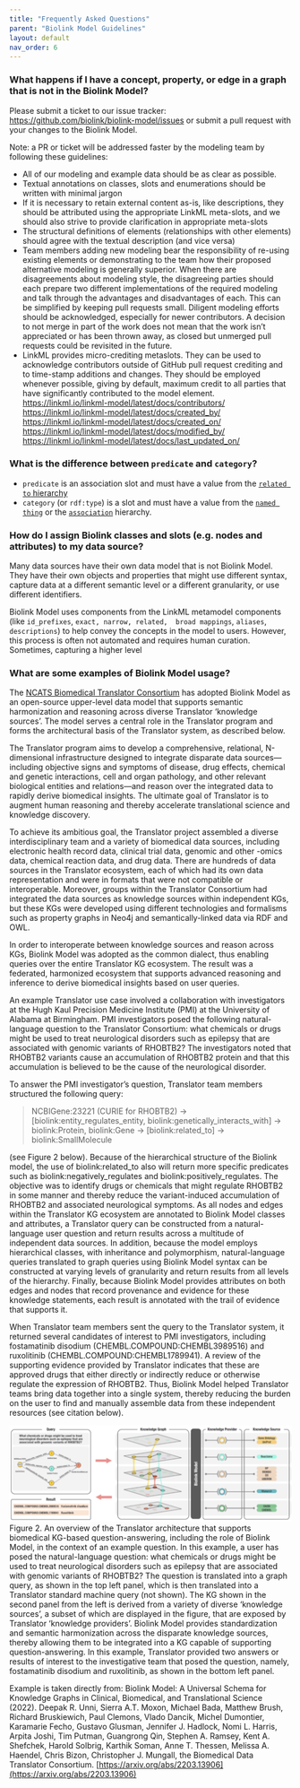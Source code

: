 ```yaml
---
title: "Frequently Asked Questions"
parent: "Biolink Model Guidelines"
layout: default
nav_order: 6
---
```


### What happens if I have a concept, property, or edge in a graph that is not in the Biolink Model?

Please submit a ticket to our issue tracker: https://github.com/biolink/biolink-model/issues or submit
a pull request with your changes to the Biolink Model.

Note: a PR or ticket will be addressed faster by the modeling team by following these guidelines:

- All of our modeling and example data should be as clear as possible. 
- Textual annotations on classes, slots and enumerations should be written with minimal jargon
- If it is necessary to retain external content as-is, like descriptions, they should be attributed using the 
appropriate LinkML meta-slots, and we should also strive to provide clarification in appropriate meta-slots
- The structural definitions of elements (relationships with other elements) should agree with the textual description
(and vice versa)
- Team members  adding new modeling bear the responsibility of re-using existing elements or demonstrating to the team 
how their proposed alternative modeling is generally superior. When there are disagreements about modeling style, the 
disagreeing parties should each prepare two different implementations of the required modeling and talk through the 
advantages and disadvantages of each. This can be simplified by keeping pull requests small. Diligent modeling efforts 
should be acknowledged, especially for newer contributors. A decision to not merge
in part of the work does not mean that the work isn’t appreciated or has been thrown away, as closed but unmerged pull 
requests could be revisited in the future.
- LinkML provides micro-crediting metaslots. They can be used to acknowledge contributors outside of GitHub pull
request crediting and to time-stamp additions and changes.  They should be employed whenever possible, giving by default,
maximum credit to all parties that have significantly contributed to the model element.
https://linkml.io/linkml-model/latest/docs/contributors/
https://linkml.io/linkml-model/latest/docs/created_by/
https://linkml.io/linkml-model/latest/docs/created_on/
https://linkml.io/linkml-model/latest/docs/modified_by/
https://linkml.io/linkml-model/latest/docs/last_updated_on/




### What is the difference between `predicate` and `category`?

- `predicate` is an association slot and must have a value from the [`related to` hierarchy](https://biolink.github.io/biolink-model/docs/related_to)
- `category` (or `rdf:type`) is a slot and must have a value from the [`named thing`](https://biolink.github.io/biolink-model/docs/NamedThing)
or the [`association`](https://biolink.github.io/biolink-model/docs/Association) hierarchy.


### How do I assign Biolink classes and slots (e.g. nodes and attributes) to my data source?

Many data sources have their own data model that is not Biolink Model. They have their own objects and properties that 
might use different syntax, capture data at a different semantic level or a different granularity, or use different
identifiers.

Biolink Model uses components from the LinkML metamodel components (like `id_prefixes`, `exact, narrow, related, 
broad mappings`, `aliases`, `descriptions`) to help convey the concepts in the model to users.  However, this process
is often not automated and requires human curation.  Sometimes, capturing a higher level 


### What are some examples of Biolink Model usage?

The [NCATS Biomedical Translator Consortium](https://ncats.nih.gov/translator) has adopted Biolink Model as an open-source upper-level 
data model that supports semantic harmonization and reasoning across diverse Translator ‘knowledge sources’. 
The model serves a central role in the Translator program and forms the architectural basis of the Translator system, 
as described below. 

The Translator program aims to develop a comprehensive, relational, N-dimensional infrastructure designed to integrate disparate data 
sources—including objective signs and symptoms of disease, drug effects, chemical and genetic interactions, cell and organ pathology, 
and other relevant biological entities and relations—and reason over the integrated data to rapidly derive biomedical insights. 
The ultimate goal of Translator is to augment human reasoning and thereby accelerate translational science and knowledge discovery. 

To achieve its ambitious goal, the Translator project assembled a diverse interdisciplinary team and a variety of biomedical data 
sources, including electronic health record data, clinical trial data, genomic and other -omics data, chemical reaction data, and 
drug data. There are hundreds of data sources in the Translator ecosystem, each of which had its own data representation and were 
in formats that were not compatible or interoperable. Moreover, groups within the Translator Consortium had integrated the data 
sources as knowledge sources within independent KGs, but these KGs were developed using different technologies and formalisms 
such as property graphs in Neo4j and semantically-linked data via RDF and OWL. 

In order to interoperate between knowledge sources and reason across KGs, Biolink Model was adopted as the common dialect, thus 
enabling queries over the entire Translator KG ecosystem. The result was a federated, harmonized ecosystem that supports advanced 
reasoning and inference to derive biomedical insights based on user queries.

An example Translator use case involved a collaboration with investigators at the Hugh Kaul Precision Medicine Institute (PMI) at 
the University of Alabama at Birmingham. PMI investigators posed the following natural-language question to the Translator Consortium: 
what chemicals or drugs might be used to treat neurological disorders such as epilepsy that are associated with genomic 
variants of RHOBTB2? The investigators noted that RHOBTB2 variants cause an accumulation of RHOBTB2 protein and that this 
accumulation is believed to be the cause of the neurological disorder. 

To answer the PMI investigator’s question, Translator team members structured the following query: 
> NCBIGene:23221 (CURIE for RHOBTB2) -> [biolink:entity_regulates_entity, biolink:genetically_interacts_with] -> biolink:Protein, 
biolink:Gene -> [biolink:related_to] -> biolink:SmallMolecule

(see Figure 2 below). Because of the hierarchical structure of the Biolink model,
the use of biolink:related_to also will return more specific predicates such as biolink:negatively_regulates and biolink:positively_regulates. 
The objective was to identify drugs or chemicals that might regulate RHOBTB2 in some manner and thereby reduce the variant-induced 
accumulation of RHOBTB2 and associated neurological symptoms. As all nodes and edges within the Translator KG ecosystem are 
annotated to Biolink Model classes and attributes, a Translator query can be constructed from a natural-language user question 
and return results across a multitude of independent data sources. In addition, because the model employs hierarchical classes, 
with inheritance and polymorphism, natural-language queries translated to graph queries using Biolink Model syntax can be 
constructed at varying levels of granularity and return results from all levels of the hierarchy. Finally, because Biolink 
Model provides attributes on both edges and nodes that record provenance and evidence for these knowledge statements, each 
result is annotated with the trail of evidence that supports it.

When Translator team members sent the query to the Translator system, it returned several candidates of interest to PMI investigators, 
including fostamatinib disodium (CHEMBL.COMPOUND:CHEMBL3989516) and ruxolitinib (CHEMBL.COMPOUND:CHEMBL1789941). 
A review of the supporting evidence provided by Translator indicates that these are approved drugs that either directly or 
indirectly reduce or otherwise regulate the expression of RHOBTB2. Thus, Biolink Model helped Translator teams bring data 
together into a single system, thereby reducing the burden on the user to find and manually assemble data from these independent resources 
(see citation below).

![Figure 2](images/translator_example_figure2.png)
Figure 2. An overview of the Translator architecture that supports biomedical KG-based question-answering, including the 
role of Biolink Model, in the context of an example question. In this example, a user has posed the natural-language question: 
what chemicals or drugs might be used to treat neurological disorders such as epilepsy that are associated with genomic variants of 
RHOBTB2? The question is translated into a graph query, as shown in the top left panel, which is then translated into a 
Translator standard machine query (not shown). The KG shown in the second panel from the left is derived from a variety
of diverse ‘knowledge sources’, a subset of which are displayed in the figure, that are exposed by Translator ‘knowledge providers’. 
Biolink Model provides standardization and semantic harmonization across the disparate knowledge sources, thereby allowing 
them to be integrated into a KG capable of supporting question-answering. In this example, Translator provided two answers or 
results of interest to the investigative team that posed the question, namely, fostamatinib disodium and ruxolitinib, as shown 
in the bottom left panel. 


Example is taken directly from: 
Biolink Model: A Universal Schema for Knowledge Graphs in Clinical, Biomedical, and Translational Science (2022).
Deepak R. Unni, Sierra A.T. Moxon, Michael Bada, Matthew Brush, Richard Bruskiewich, Paul Clemons, Vlado Dancik, 
Michel Dumontier, Karamarie Fecho, Gustavo Glusman, Jennifer J. Hadlock, Nomi L. Harris, Arpita Joshi, Tim Putman, 
Guangrong Qin, Stephen A. Ramsey, Kent A. Shefchek, Harold Solbrig, Karthik Soman, Anne T. Thessen, Melissa A. Haendel, 
Chris Bizon, Christopher J. Mungall, the Biomedical Data Translator Consortium. [https://arxiv.org/abs/2203.13906](https://arxiv.org/abs/2203.13906)
